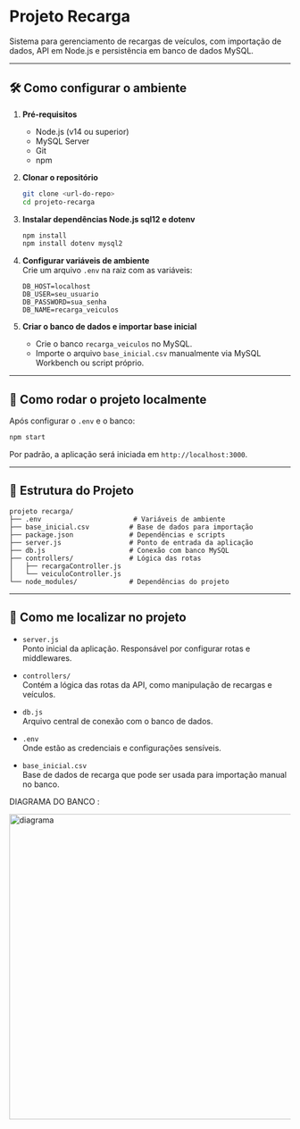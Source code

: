 # Projeto Recarga

Sistema para gerenciamento de recargas de veículos, com importação de dados, API em Node.js e persistência em banco de dados MySQL.

---

## 🛠️ Como configurar o ambiente

1. **Pré-requisitos**  
   - Node.js (v14 ou superior)
   - MySQL Server
   - Git
   - npm

2. **Clonar o repositório**  
   ```bash
   git clone <url-do-repo>
   cd projeto-recarga
   ```

3. **Instalar dependências Node.js sql12 e dotenv**  
   ```bash
   npm install
   npm install dotenv mysql2


   ```

4. **Configurar variáveis de ambiente**  
   Crie um arquivo `.env` na raiz com as variáveis:
   ```env
   DB_HOST=localhost
   DB_USER=seu_usuario
   DB_PASSWORD=sua_senha
   DB_NAME=recarga_veiculos
   ```

5. **Criar o banco de dados e importar base inicial**  
   - Crie o banco `recarga_veiculos` no MySQL.
   - Importe o arquivo `base_inicial.csv` manualmente via MySQL Workbench ou script próprio.

---

## 🚀 Como rodar o projeto localmente

Após configurar o `.env` e o banco:

```bash
npm start
```

Por padrão, a aplicação será iniciada em `http://localhost:3000`.

---

## 🧱 Estrutura do Projeto

```
projeto recarga/
├── .env                       # Variáveis de ambiente
├── base_inicial.csv          # Base de dados para importação
├── package.json              # Dependências e scripts
├── server.js                 # Ponto de entrada da aplicação
├── db.js                     # Conexão com banco MySQL
├── controllers/              # Lógica das rotas
│   ├── recargaController.js
│   └── veiculoController.js
└── node_modules/             # Dependências do projeto
```

---

## 🧭 Como me localizar no projeto

- `server.js`  
  Ponto inicial da aplicação. Responsável por configurar rotas e middlewares.

- `controllers/`  
  Contém a lógica das rotas da API, como manipulação de recargas e veículos.

- `db.js`  
  Arquivo central de conexão com o banco de dados.

- `.env`  
  Onde estão as credenciais e configurações sensíveis.

- `base_inicial.csv`  
  Base de dados de recarga que pode ser usada para importação manual no banco.


DIAGRAMA DO BANCO :

<img width="678" height="547" alt="diagrama" src="https://github.com/user-attachments/assets/ee856fe3-9f8b-40df-95d5-968db4e7f4ce" />



